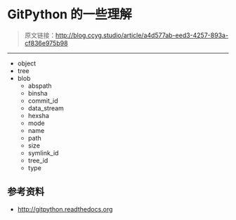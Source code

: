 # GitPython 的一些理解

[annotation]: <id> (a4d577ab-eed3-4257-893a-cf836e975b98)
[annotation]: <status> (protect)
[annotation]: <create_time> (2019-04-27 18:54:00)
[annotation]: <category> (计算机技术)
[annotation]: <tags> (Python|Git)
[annotation]: <comments> (false)

> 原文链接：<http://blog.ccyg.studio/article/a4d577ab-eed3-4257-893a-cf836e975b98>

---

- object
- tree
- blob
  - abspath
  - binsha
  - commit_id
  - data_stream
  - hexsha
  - mode
  - name
  - path
  - size
  - symlink_id
  - tree_id
  - type


## 参考资料

- <http://gitpython.readthedocs.org>